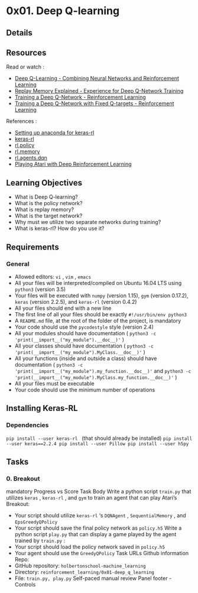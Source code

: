 # 0x01. Deep Q-learning

## Details

## Resources

Read or watch :

- [Deep Q-Learning - Combining Neural Networks and Reinforcement Learning](https://intranet.hbtn.io/rltoken/vf8M2yFL9vWcFftBWFG2KQ)
- [Replay Memory Explained - Experience for Deep Q-Network Training](https://intranet.hbtn.io/rltoken/LciKBr548xY_iD4QkUatNw)
- [Training a Deep Q-Network - Reinforcement Learning](https://intranet.hbtn.io/rltoken/ZwReaNdr4Ei4GxWr-56oFg)
- [Training a Deep Q-Network with Fixed Q-targets - Reinforcement Learning](https://intranet.hbtn.io/rltoken/xAP3VzSnw0HLwjrBRn46Xw)

References :

- [Setting up anaconda for keras-rl](https://intranet.hbtn.io/rltoken/Q8hBeid5HHPA_YToSl5evg)
- [keras-rl](https://intranet.hbtn.io/rltoken/mSQhyiu7FEaFi_qTft1G2w)
- [rl.policy](https://github.com/keras-rl/keras-rl/blob/master/rl/policy.py)
- [rl.memory](https://github.com/keras-rl/keras-rl/blob/master/rl/memory.py)
- [rl.agents.dqn](https://github.com/keras-rl/keras-rl/blob/master/rl/agents/dqn.py)
- [Playing Atari with Deep Reinforcement Learning](https://intranet.hbtn.io/rltoken/SekcqEIbg0hxdEvoQSB-kA)

## Learning Objectives

- What is Deep Q-learning?
- What is the policy network?
- What is replay memory?
- What is the target network?
- Why must we utilize two separate networks during training?
- What is keras-rl? How do you use it?

## Requirements

### General

- Allowed editors: `vi` , `vim` , `emacs`
- All your files will be interpreted/compiled on Ubuntu 16.04 LTS using `python3` (version 3.5)
- Your files will be executed with `numpy` (version 1.15), `gym` (version 0.17.2), `keras` (version 2.2.5), and `keras-rl` (version 0.4.2)
- All your files should end with a new line
- The first line of all your files should be exactly `#!/usr/bin/env python3`
- A `README.md` file, at the root of the folder of the project, is mandatory
- Your code should use the `pycodestyle` style (version 2.4)
- All your modules should have documentation ( `python3 -c 'print(__import__("my_module").__doc__)'` )
- All your classes should have documentation ( `python3 -c 'print(__import__("my_module").MyClass.__doc__)'` )
- All your functions (inside and outside a class) should have documentation ( `python3 -c 'print(__import__("my_module").my_function.__doc__)'` and `python3 -c 'print(__import__("my_module").MyClass.my_function.__doc__)'` )
- All your files must be executable
- Your code should use the minimum number of operations

## Installing Keras-RL

### Dependencies

`pip install --user keras-rl ` (that should already be installed)
`pip install --user keras==2.2.4 pip install --user Pillow pip install --user h5py `

## Tasks

### 0. Breakout

mandatory Progress vs Score Task Body Write a python script `train.py` that utilizes `keras` , `keras-rl` , and `gym` to train an agent that can play Atari’s Breakout:

- Your script should utilize `keras-rl` ‘s `DQNAgent` , `SequentialMemory` , and `EpsGreedyQPolicy`
- Your script should save the final policy network as `policy.h5` Write a python script `play.py` that can display a game played by the agent trained by `train.py` :
- Your script should load the policy network saved in `policy.h5`
- Your agent should use the `GreedyQPolicy` Task URLs Github information Repo:
- GitHub repository: `holbertonschool-machine_learning`
- Directory: `reinforcement_learning/0x01-deep_q_learning`
- File: `train.py, play.py` Self-paced manual review Panel footer - Controls
